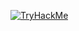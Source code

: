[![TryHackMe](https://tryhackme-badges.s3.amazonaws.com/5246697.png)](https://tryhackme.com/p/5246697)
